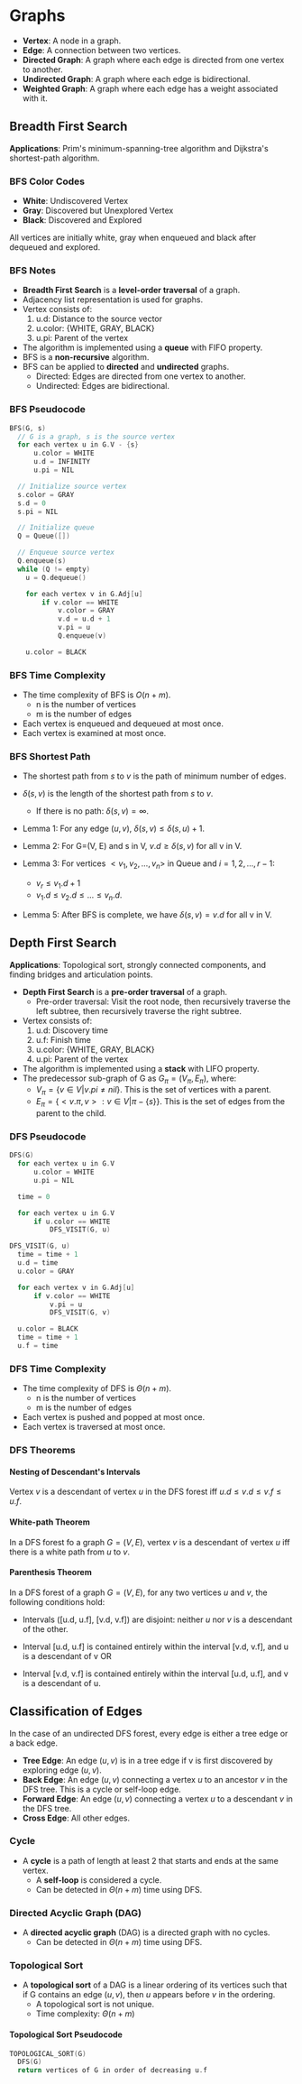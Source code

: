 # Graphs

- **Vertex**: A node in a graph.
- **Edge**: A connection between two vertices.
- **Directed Graph**: A graph where each edge is directed from one vertex to another.
- **Undirected Graph**: A graph where each edge is bidirectional.
- **Weighted Graph**: A graph where each edge has a weight associated with it.

## Breadth First Search

**Applications**: Prim's minimum-spanning-tree algorithm and Dijkstra's shortest-path algorithm.

### BFS Color Codes

- **White**: Undiscovered Vertex
- **Gray**: Discovered but Unexplored Vertex
- **Black**: Discovered and Explored

All vertices are initially white, gray when enqueued and black after dequeued and explored.

### BFS Notes

- **Breadth First Search** is a **level-order traversal** of a graph.
- Adjacency list representation is used for graphs.
- Vertex consists of:
  1. u.d: Distance to the source vector
  2. u.color: {WHITE, GRAY, BLACK}
  3. u.pi: Parent of the vertex
- The algorithm is implemented using a **queue** with FIFO property.
- BFS is a **non-recursive** algorithm.
- BFS can be applied to **directed** and **undirected** graphs.
  - Directed: Edges are directed from one vertex to another.
  - Undirected: Edges are bidirectional.

### BFS Pseudocode

```c
BFS(G, s)
  // G is a graph, s is the source vertex
  for each vertex u in G.V - {s}
      u.color = WHITE
      u.d = INFINITY
      u.pi = NIL

  // Initialize source vertex
  s.color = GRAY
  s.d = 0
  s.pi = NIL

  // Initialize queue
  Q = Queue([])

  // Enqueue source vertex
  Q.enqueue(s)
  while (Q != empty)
    u = Q.dequeue()

    for each vertex v in G.Adj[u]
        if v.color == WHITE
            v.color = GRAY
            v.d = u.d + 1
            v.pi = u
            Q.enqueue(v)

    u.color = BLACK
```

### BFS Time Complexity

- The time complexity of BFS is $O(n + m)$.
  - n is the number of vertices
  - m is the number of edges
- Each vertex is enqueued and dequeued at most once.
- Each vertex is examined at most once.

### BFS Shortest Path

- The shortest path from $s$ to $v$ is the path of minimum number of edges.
- $\delta (s, v)$ is the length of the shortest path from $s$ to $v$.
  - If there is no path: $\delta (s, v) = \infty$.

- Lemma 1: For any edge $(u, v)$, $\delta (s, v) \le \delta (s, u) + 1$.
- Lemma 2: For G=(V, E) and s in V, $v.d \ge \delta (s, v)$ for all v in V.
- Lemma 3: For vertices $<v_1, v_2, \dots, v_n>$ in Queue and $i = 1, 2, \dots, r-1$:
  - $v_r \le v_{1}.d + 1$
  - $v_1.d \le v_2.d \le ... \le v_n.d$.
- Lemma 5: After BFS is complete, we have $\delta (s, v) = v.d$ for all v in V.

## Depth First Search

**Applications**: Topological sort, strongly connected components, and finding bridges and articulation points.

- **Depth First Search** is a **pre-order traversal** of a graph.
  - Pre-order traversal: Visit the root node, then recursively traverse the left subtree, then recursively traverse the right subtree.
- Vertex consists of:
  1. u.d: Discovery time
  2. u.f: Finish time
  3. u.color: {WHITE, GRAY, BLACK}
  4. u.pi: Parent of the vertex
- The algorithm is implemented using a **stack** with LIFO property.
- The predecessor sub-graph of G as $G_{\pi} = (V_{\pi}, E_{\pi})$, where:
  - $V_{\pi} = \{v \in V | v.pi \ne nil\}$. This is the set of vertices with a parent.
  - $E_{\pi} = \{<v.\pi, v>: v \in V|{\pi} - \{s\}\}$. This is the set of edges from the parent to the child.

### DFS Pseudocode

```c
DFS(G)
  for each vertex u in G.V
      u.color = WHITE
      u.pi = NIL

  time = 0

  for each vertex u in G.V
      if u.color == WHITE
          DFS_VISIT(G, u)
```

```c
DFS_VISIT(G, u)
  time = time + 1
  u.d = time
  u.color = GRAY

  for each vertex v in G.Adj[u]
      if v.color == WHITE
          v.pi = u
          DFS_VISIT(G, v)

  u.color = BLACK
  time = time + 1
  u.f = time
```

### DFS Time Complexity

- The time complexity of DFS is $\Theta(n + m)$.
  - n is the number of vertices
  - m is the number of edges
- Each vertex is pushed and popped at most once.
- Each vertex is traversed at most once.

### DFS Theorems

#### Nesting of Descendant's Intervals

Vertex $v$ is a descendant of vertex $u$ in the DFS forest iff $u.d \le v.d \le v.f \le u.f$.

#### White-path Theorem

In a DFS forest fo a graph $G=(V, E)$, vertex $v$ is a descendant of vertex $u$ iff there is a white path from $u$ to $v$.

#### Parenthesis Theorem

In a DFS forest of a graph $G=(V, E)$, for any two vertices $u$ and $v$, the following conditions hold:

- Intervals ([u.d, u.f], [v.d, v.f]) are disjoint: neither $u$ nor $v$ is a descendant of the other.

- Interval [u.d, u.f] is contained entirely within the interval [v.d, v.f], and u is a descendant of v
  OR
- Interval [v.d, v.f] is contained entirely within the interval [u.d, u.f], and v is a descendant of u.

## Classification of Edges

In the case of an undirected DFS forest, every edge is either a tree edge or a back edge.

- **Tree Edge**: An edge $(u, v)$ is in a tree edge if v is first discovered by exploring edge $(u, v)$.
- **Back Edge**: An edge $(u, v)$ connecting a vertex $u$ to an ancestor $v$ in the DFS tree. This is a cycle or self-loop edge.
- **Forward Edge**: An edge $(u, v)$ connecting a vertex $u$ to a descendant $v$ in the DFS tree.
- **Cross Edge**: All other edges.

### Cycle

- A **cycle** is a path of length at least 2 that starts and ends at the same vertex.
  - A **self-loop** is considered a cycle.
  - Can be detected in $\Theta (n + m)$ time using DFS.

### Directed Acyclic Graph (DAG)

- A **directed acyclic graph** (DAG) is a directed graph with no cycles.
  - Can be detected in $\Theta (n + m)$ time using DFS.

### Topological Sort

- A **topological sort** of a DAG is a linear ordering of its vertices such that if G contains an edge $(u, v)$, then $u$ appears before $v$ in the ordering.
  - A topological sort is not unique.
  - Time complexity: $\Theta(n + m)$

#### Topological Sort Pseudocode

```c
TOPOLOGICAL_SORT(G)
  DFS(G)
  return vertices of G in order of decreasing u.f
```
